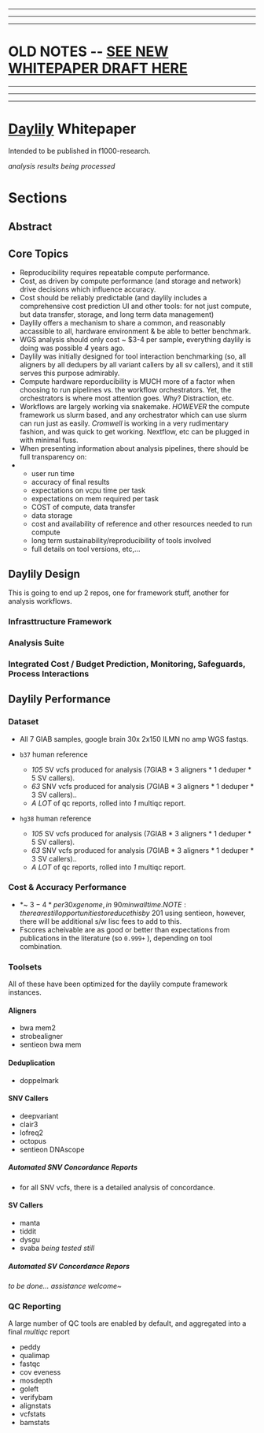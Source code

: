 


---
---
---
# OLD NOTES -- [SEE NEW WHITEPAPER DRAFT HERE](https://github.com/Daylily-Informatics/daylily_giab_analyses/blob/main/docs/whitepaper_draft.md)
---
---
---
# [Daylily](https://github.com/Daylily-Informatics/daylily) Whitepaper

Intended to be published in f1000-research.

_analysis results being processed_

# Sections

## Abstract

## Core Topics

- Reproducibility requires repeatable compute performance.
- Cost, as driven by compute performance (and storage and network) drive decisions which influence accuracy.
- Cost should be reliably predictable (and daylily includes a comprehensive cost prediction UI and other tools: for not just compute, but data transfer, storage, and long term data management)
- Daylily offers a mechanism to share a common, and reasonably accassible to all, hardware environment & be able to better benchmark.
- WGS analysis should only cost ~ $3-4 per sample, everything daylily is doing was possible *4* years ago.
- Daylily was initially designed for tool interaction benchmarking (so, all aligners by all dedupers by all variant callers by all sv callers), and it still serves this purpose admirably.
- Compute hardware reporducibility is MUCH more of a factor when choosing to run pipelines vs. the workflow orchestrators. Yet, the orchestrators is where most attention goes.  Why? Distraction, etc.
- Workflows are largely working via snakemake. *HOWEVER* the compute framework us slurm based, and any orchestrator which can use slurm can run just as easily. *Cromwell* is working in a very rudimentary fashion, and was quick to get working. Nextflow, etc can be plugged in with minimal fuss.
- When presenting information about analysis pipelines, there should be full transparency on:
-   - user run time
    - accuracy of final results
    - expectations on vcpu time per task
    -  expectations on mem required per task
    -  COST of compute, data transfer
    -  data storage
    -  cost and availability of reference and other resources needed to run compute
    -  long term sustainability/reproducibility of tools involved
    -   full details on tool versions, etc,...
 
## Daylily Design
This is going to end up 2 repos, one for framework stuff, another for analysis workflows.

### Infrasttructure Framework

### Analysis Suite

### Integrated Cost / Budget Prediction, Monitoring, Safeguards, Process Interactions

## Daylily Performance


### Dataset
- All 7 GIAB samples, google brain 30x 2x150 ILMN no amp WGS fastqs.
- `b37` human reference
  - *105* SV vcfs produced for analysis (7GIAB * 3 aligners * 1 deduper * 5 SV callers).
  - *63* SNV vcfs produced for analysis  (7GIAB * 3 aligners * 1 deduper * 3 SV callers)..
  - *A LOT* of qc reports, rolled into *1* multiqc report.

- `hg38` human reference
  - *105* SV vcfs produced for analysis (7GIAB * 3 aligners * 1 deduper * 5 SV callers).
  - *63* SNV vcfs produced for analysis  (7GIAB * 3 aligners * 1 deduper * 3 SV callers)..
  - *A LOT* of qc reports, rolled into *1* multiqc report.


### Cost & Accuracy Performance
- *~ $3-4* per 30x genome, in ~90min walltime. NOTE: there are still opportunities to reduce this by ~20%, given time/resources. NOTE2: raw compute cost can be reduced by ~$1 using sentieon, however, there will be additional s/w lisc fees to add to this.
- Fscores acheivable are as good or better than expectations from publications in the literature (so `0.999+` ), depending on tool combination.

### Toolsets
All of these have been optimized for the daylily compute framework instances.

#### Aligners
- bwa mem2
- strobealigner
- sentieon bwa mem

#### Deduplication
- doppelmark

#### SNV Callers
- deepvariant
- clair3
- lofreq2
- octopus
- sentieon DNAscope

##### Automated SNV Concordance Reports
- for all SNV vcfs, there is a detailed analysis of concordance.

#### SV Callers
- manta
- tiddit
- dysgu
- svaba _being tested still_

##### Automated SV Concordance Repors
_to be done... assistance welcome~_ 


### QC Reporting
A large number of QC tools are enabled by default, and aggregated into a final *multiqc* report
- peddy
- qualimap
- fastqc
- cov eveness
- mosdepth
- goleft
- verifybam
- alignstats
- vcfstats
- bamstats




